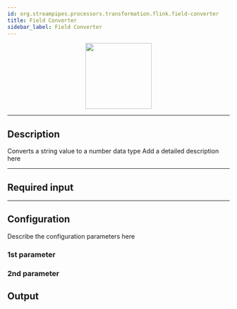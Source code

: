 ```yaml
---
id: org.streampipes.processors.transformation.flink.field-converter
title: Field Converter
sidebar_label: Field Converter
---
```




<p align="center"> 
    <img src="/img/pipeline-elements/org.streampipes.processors.transformation.flink.field-converter/icon.png" width="150px;" class="pe-image-documentation"/>
</p>

***

## Description

Converts a string value to a number data type
Add a detailed description here

***

## Required input


***

## Configuration

Describe the configuration parameters here

### 1st parameter


### 2nd parameter

## Output